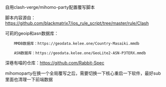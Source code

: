 自用clash-verge/mihomo-party配置覆写脚本

脚本内容源自：https://github.com/blackmatrix7/ios_rule_script/tree/master/rule/Clash


可莉的geoip和asn数据库：

        MMDB数据库：https://geodata.kelee.one/Country-Masaiki.mmdb

        ASN数据库：https://geodata.kelee.one/GeoLite2-ASN-P3TERX.mmdb
        

深巷有喵的仓库：https://github.com/Rabbit-Spec

mihomoparty在换一个全局覆写之后，需要切换一下核心重启一下软件，最好sub里面也清理一下前端数据
